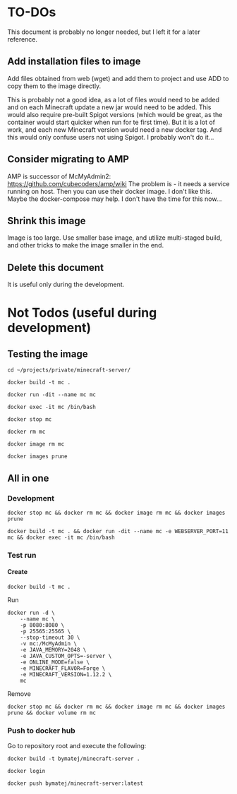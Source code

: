 # TO-DOs

This document is probably no longer needed, but I left it for a later reference.

## Add installation files to image
Add files obtained from web (wget) and add them to project and use ADD to copy them to the image directly.

This is probably not a good idea, as a lot of files would need to be added and on each Minecraft update a new jar would need to be added.
This would also require pre-built Spigot versions (which would be great, as the container would start quicker when run for te first time).
But it is a lot of work, and each new Minecraft version would need a new docker tag. And this would only confuse users not using Spigot.
I probably won't do it...

## Consider migrating to AMP
AMP is successor of McMyAdmin2: https://github.com/cubecoders/amp/wiki
The problem is - it needs a service running on host. Then you can use their docker image.
I don't like this. Maybe the docker-compose may help.
I don't have the time for this now...

## Shrink this image
Image is too large. Use smaller base image, and utilize multi-staged build, and other tricks to make the image smaller in the end.

## Delete this document
It is useful only during the development.

# Not Todos (useful during development)
## Testing the image
```
cd ~/projects/private/minecraft-server/
```

```
docker build -t mc .
```

```
docker run -dit --name mc mc
```

```
docker exec -it mc /bin/bash
```

```
docker stop mc
```

```
docker rm mc
```

```
docker image rm mc
```

```
docker images prune
```

## All in one
### Development
```
docker stop mc && docker rm mc && docker image rm mc && docker images prune
```

```
docker build -t mc . && docker run -dit --name mc -e WEBSERVER_PORT=11 mc && docker exec -it mc /bin/bash
```

### Test run
#### Create
```
docker build -t mc .
```
Run
```
docker run -d \
    --name mc \
    -p 8080:8080 \
    -p 25565:25565 \
    --stop-timeout 30 \
    -v mc:/McMyAdmin \
    -e JAVA_MEMORY=2048 \
    -e JAVA_CUSTOM_OPTS=-server \
    -e ONLINE_MODE=false \
    -e MINECRAFT_FLAVOR=Forge \
    -e MINECRAFT_VERSION=1.12.2 \
    mc
```
Remove
```
docker stop mc && docker rm mc && docker image rm mc && docker images prune && docker volume rm mc
```

### Push to docker hub
Go to repository root and execute the following:  

```shell
docker build -t bymatej/minecraft-server .
```

```shell
docker login
```

```shell
docker push bymatej/minecraft-server:latest
```
